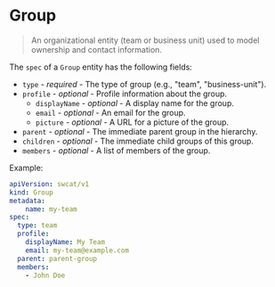 # Group

> An organizational entity (team or business unit) used to model ownership and
> contact information.

The `spec` of a `Group` entity has the following fields:

* `type` - *required* - The type of group (e.g., "team", "business-unit").
* `profile` - *optional* - Profile information about the group.
    * `displayName` - *optional* - A display name for the group.
    * `email` - *optional* - An email for the group.
    * `picture` - *optional* - A URL for a picture of the group.
* `parent` - *optional* - The immediate parent group in the hierarchy.
* `children` - *optional* - The immediate child groups of this group.
* `members` - *optional* - A list of members of the group.

Example:

```yaml
apiVersion: swcat/v1
kind: Group
metadata:
    name: my-team
spec:
  type: team
  profile:
    displayName: My Team
    email: my-team@example.com
  parent: parent-group
  members:
    - John Doe
```
